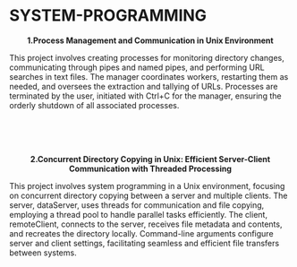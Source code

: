 # SYSTEM-PROGRAMMING

**<p align=center>1.Process Management and Communication in Unix Environment**
<br>

This project involves creating processes for monitoring directory changes, communicating through pipes and named pipes, and performing URL searches in text files. The manager coordinates workers, restarting them as needed, and oversees the extraction and tallying of URLs. Processes are terminated by the user, initiated with Ctrl+C for the manager, ensuring the orderly shutdown of all associated processes.

<br> <br> <br>

**<p align=center>2.Concurrent Directory Copying in Unix: Efficient Server-Client Communication with Threaded Processing**
<br>

This project involves system programming in a Unix environment, focusing on concurrent directory copying between a server and multiple clients. The server, dataServer, uses threads for communication and file copying, employing a thread pool to handle parallel tasks efficiently. The client, remoteClient, connects to the server, receives file metadata and contents, and recreates the directory locally. Command-line arguments configure server and client settings, facilitating seamless and efficient file transfers between systems.
